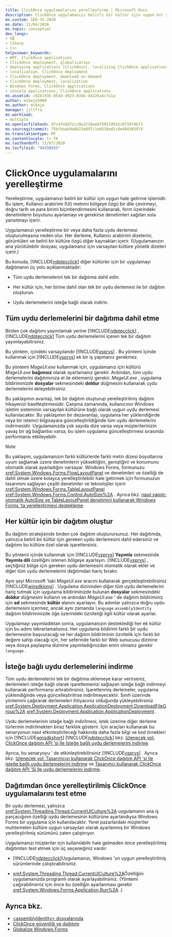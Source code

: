 ```yaml
---
title: ClickOnce uygulamalarını yerelleştirme | Microsoft Docs
description: ClickOnce uygulamanızı belirli bir kültür için uygun bir sürüme yerelleştirmenin üç yolu hakkında bilgi edinin.
ms.custom: SEO-VS-2020
ms.date: 11/04/2016
ms.topic: conceptual
dev_langs:
- VB
- CSharp
- C++
helpviewer_keywords:
- WPF, ClickOnce applications
- ClickOnce deployment, globalization
- deploying applications [ClickOnce], localizing ClickOnce applications
- localization, ClickOnce deployment
- ClickOnce deployment, download on-demand
- ClickOnce deployment, localization
- Windows Forms, ClickOnce applications
- console applications, ClickOnce applications
ms.assetid: c92b193b-054d-4923-834b-d4226a4c7a1a
author: mikejo5000
ms.author: mikejo
manager: jillfra
ms.workload:
- multiple
ms.openlocfilehash: 97c4fe8d72cc8e2216ee8f5057d032c071974bf3
ms.sourcegitcommit: 75bfdaab9a8b23a097c1e8538ed1cde404305974
ms.translationtype: MT
ms.contentlocale: tr-TR
ms.lasthandoff: 11/07/2020
ms.locfileid: "94350835"
---
```

# <a name="localize-clickonce-applications"></a>ClickOnce uygulamalarını yerelleştirme
Yerelleştirme, uygulamanızı belirli bir kültür için uygun hale getirme işlemidir. Bu işlem, Kullanıcı arabirimi (UI) metnini bölgeye özgü bir dile çevirmeyi, doğru tarih ve para birimi biçimlendirmesini kullanarak, form üzerindeki denetimlerin boyutunu ayarlamayı ve gerekirse denetimleri sağdan sola yansıtmayı içerir.

 Uygulamanızı yerelleştirme bir veya daha fazla uydu derlemesi oluşturulmasına neden olur. Her derleme, Kullanıcı arabirimi dizelerini, görüntüleri ve belirli bir kültüre özgü diğer kaynakları içerir. (Uygulamanızın ana yürütülebilir dosyası, uygulamanız için varsayılan kültüre yönelik dizeleri içerir.)

 Bu konuda, [!INCLUDE[ndptecclick](../deployment/includes/ndptecclick_md.md)] diğer kültürler için bir uygulamayı dağıtmanın üç yolu açıklanmaktadır:

- Tüm uydu derlemelerini tek bir dağıtıma dahil edin.

- Her kültür için, her birine dahil olan tek bir uydu derlemesi ile bir dağıtım oluşturun.

- Uydu derlemelerini isteğe bağlı olarak indirin.

## <a name="including-all-satellite-assemblies-in-a-deployment"></a>Tüm uydu derlemelerini bir dağıtıma dahil etme
 Birden çok dağıtımı yayımlamak yerine [!INCLUDE[ndptecclick](../deployment/includes/ndptecclick_md.md)] , [!INCLUDE[ndptecclick](../deployment/includes/ndptecclick_md.md)] Tüm uydu derlemelerini içeren tek bir dağıtım yayımlayabilirsiniz.

 Bu yöntem, içindeki varsayılandır [!INCLUDE[vsprvs](../code-quality/includes/vsprvs_md.md)] . Bu yöntemi içinde kullanmak için [!INCLUDE[vsprvs](../code-quality/includes/vsprvs_md.md)] ek bir iş yapmanız gerekmez.

 Bu yöntemi *MageUI.exe* kullanmak için, uygulamanız için kültürü *MageUI.exe* **bağımsız** olarak ayarlamanız gerekir. Ardından, tüm uydu derlemelerini dağıtımınıza el ile eklemeniz gerekir. *MageUI.exe* , uygulama bildiriminizde **dosyalar** sekmesindeki **doldur** düğmesini kullanarak uydu derlemelerini ekleyebilirsiniz.

 Bu yaklaşımın avantajı, tek bir dağıtım oluşturup yerelleştirilmiş dağıtım hikayenizi basitleştirmesidir. Çalışma zamanında, kullanıcının Windows işletim sisteminin varsayılan kültürüne bağlı olarak uygun uydu derlemesi kullanılacaktır. Bu yaklaşımın bir dezavantajı, uygulama her yüklendiğinde veya bir istemci bilgisayara güncelleştirildiğinde tüm uydu derlemelerini indirmesidir. Uygulamanızda çok sayıda dize varsa veya müşterilerinizin yavaş bir ağ bağlantısı varsa, bu işlem uygulama güncelleştirmesi sırasında performansı etkileyebilir.

> [!NOTE]
> Bu yaklaşım, uygulamanızın farklı kültürlerde farklı metin dizesi boyutlarına uyum sağlamak üzere denetimlerin yüksekliğini, genişliğini ve konumunu otomatik olarak ayarladığını varsayar. Windows Forms, formunuzu <xref:System.Windows.Forms.FlowLayoutPanel> ve denetimleri ve özelliği de dahil olmak üzere kolayca yerelleştirilebilir hale getirmek için formunuzun tasarımını sağlayan çeşitli denetimler ve teknolojiler içerir <xref:System.Windows.Forms.TableLayoutPanel> <xref:System.Windows.Forms.Control.AutoSize%2A> .  Ayrıca bkz. [nasıl yapılır: otomatik AutoSize ve TableLayoutPanel denetimini kullanarak Windows Forms 'ta yerelleştirmeyi destekleme](/previous-versions/visualstudio/visual-studio-2010/1zkt8b33(v=vs.100)).

## <a name="generate-one-deployment-for-each-culture"></a>Her kültür için bir dağıtım oluştur
 Bu dağıtım stratejisinde birden çok dağıtım oluşturursunuz. Her dağıtımda, yalnızca belirli bir kültür için gereken uydu derlemesini dahil edersiniz ve dağıtımı bu kültüre özel olarak işaretlersiniz.

 Bu yöntemi içinde kullanmak için [!INCLUDE[vsprvs](../code-quality/includes/vsprvs_md.md)] **Yayımla** sekmesinde **Yayımla dili** özelliğini istenen bölgeye ayarlayın. [!INCLUDE[vsprvs](../code-quality/includes/vsprvs_md.md)] , seçtiğiniz bölge için gereken uydu derlemesini otomatik olarak ekler ve diğer tüm uydu derlemelerini dağıtımdan hariç bırakır.

 Aynı şeyi Microsoft 'taki *MageUI.exe* aracını kullanarak gerçekleştirebilirsiniz [!INCLUDE[winsdklong](../deployment/includes/winsdklong_md.md)] . Uygulama dizininden diğer tüm uydu derlemelerini hariç tutmak için uygulama bildiriminizde bulunan **dosyalar** sekmesindeki **doldur** düğmesini kullanın ve ardından *MageUI.exe* ' de dağıtım bildiriminiz için **ad** sekmesinde **kültür** alanını ayarlayın. Bu adımlar yalnızca doğru uydu derlemesini içermez, ancak aynı zamanda `language` `assemblyIdentity` dağıtım bildiriminizde öğe üzerindeki özniteliği ilgili kültür olarak ayarlar.

 Uygulamayı yayımladıktan sonra, uygulamanızın desteklediği her ek kültür için bu adımı tekrarlamalısınız. Her uygulama bildirimi farklı bir uydu derlemesine başvuracağı ve her dağıtım bildiriminin öznitelik için farklı bir değere sahip olacağı için, her seferinde farklı bir Web sunucusu dizinine veya dosya paylaşma dizinine yayımladığınızdan emin olmanız gerekir `language` .

## <a name="download-satellite-assemblies-on-demand"></a>İsteğe bağlı uydu derlemelerini indirme
 Tüm uydu derlemelerini tek bir dağıtıma eklemeye karar verirseniz, derlemeleri isteğe bağlı olarak işaretlemenizi sağlayan isteğe bağlı indirmeyi kullanarak performansı artırabilirsiniz. İşaretlenmiş derlemeler, uygulama yüklendiğinde veya güncelleştirilirse indirilmeyecektir. Sınıfı üzerinde yöntemini çağırarak derlemeleri ihtiyacınız olduğunda yükleyebilirsiniz <xref:System.Deployment.Application.ApplicationDeployment.DownloadFileGroup%2A> <xref:System.Deployment.Application.ApplicationDeployment> .

 Uydu derlemelerinin isteğe bağlı indirilmesi, istek üzerine diğer derleme türlerinin indirilmekten biraz farklılık gösterir. İçin araçları kullanarak bu senaryonun nasıl etkinleştirileceği hakkında daha fazla bilgi ve kod örnekleri için [!INCLUDE[winsdkshort](../debugger/debug-interface-access/includes/winsdkshort_md.md)] [!INCLUDE[ndptecclick](../deployment/includes/ndptecclick_md.md)] bkz. [Izlenecek yol: ClickOnce dağıtım API 'si Ile Isteğe bağlı uydu derlemelerini indirme](../deployment/walkthrough-downloading-satellite-assemblies-on-demand-with-the-clickonce-deployment-api.md).

 Ayrıca, bu senaryoyu ' de etkinleştirebilirsiniz [!INCLUDE[vsprvs](../code-quality/includes/vsprvs_md.md)] .  Ayrıca bkz. [Izlenecek yol: Tasarımcıyı kullanarak ClickOnce dağıtım API 'si Ile isteğe bağlı uydu derlemelerini indirme](/previous-versions/visualstudio/visual-studio-2012/ms366788(v=vs.110)) ve [Tasarımcı kullanarak ClickOnce dağıtım API 'Si Ile uydu derlemelerini indirme](/previous-versions/visualstudio/visual-studio-2013/ms366788(v=vs.120)).

## <a name="testing-localized-clickonce-applications-before-deployment"></a>Dağıtımdan önce yerelleştirilmiş ClickOnce uygulamalarını test etme
 Bir uydu derlemesi, yalnızca <xref:System.Threading.Thread.CurrentUICulture%2A> uygulamanın ana iş parçacığının özelliği uydu derlemesinin kültürüne ayarlandıysa Windows Forms bir uygulama için kullanılacaktır. Yerel pazarlardaki müşteriler muhtemelen kültüre uygun varsayılan olarak ayarlanmış bir Windows yerelleştirilmiş sürümünü zaten çalıştırıyor.

 Uygulamanızı müşteriler için kullanılabilir hale gelmeden önce yerelleştirilmiş dağıtımları test etmek için üç seçeneğiniz vardır:

- [!INCLUDE[ndptecclick](../deployment/includes/ndptecclick_md.md)]Uygulamanızı, Windows 'un uygun yerelleştirilmiş sürümlerinde çalıştırabilirsiniz.

- <xref:System.Threading.Thread.CurrentUICulture%2A>Özelliğini uygulamanızda programlı olarak ayarlayabilirsiniz. (Yöntemi çağırabilmeniz için önce bu özelliğin ayarlanması gerekir <xref:System.Windows.Forms.Application.Run%2A> .)

## <a name="see-also"></a>Ayrıca bkz.
- [\<assemblyIdentity> dosyalarında](../deployment/assemblyidentity-element-clickonce-deployment.md)
- [ClickOnce güvenliği ve dağıtımı](../deployment/clickonce-security-and-deployment.md)
- [Globalize Windows Forms](/dotnet/framework/winforms/advanced/globalizing-windows-forms)